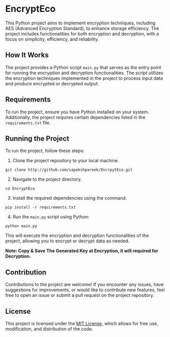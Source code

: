 # EncryptEco

This Python project aims to implement encryption techniques, including AES (Advanced Encryption Standard), to enhance storage efficiency. The project includes functionalities for both encryption and decryption, with a focus on simplicity, efficiency, and reliability.

## How It Works

The project provides a Python script `main.py` that serves as the entry point for running the encryption and decryption functionalities. The script utilizes the encryption techniques implemented in the project to process input data and produce encrypted or decrypted output.

## Requirements

To run the project, ensure you have Python installed on your system. Additionally, the project requires certain dependencies listed in the `requirements.txt` file.

## Running the Project

To run the project, follow these steps:

1. Clone the project repository to your local machine.

```
git clone http://github.com/sapekshpareek/EncrpytEco.git
```

2. Navigate to the project directory.

```
cd EncryptEco
```

3. Install the required dependencies using the command.

```
pip install -r requirements.txt
```

4. Run the `main.py` script using Python:

```
python main.py
```

This will execute the encryption and decryption functionalities of the project, allowing you to encrypt or decrypt data as needed.

**Note: Copy & Save The Generated Key at Encryption, it will required for Decryption.**

## Contribution

Contributions to the project are welcome! If you encounter any issues, have suggestions for improvements, or would like to contribute new features, feel free to open an issue or submit a pull request on the project repository.

## License

This project is licensed under the [MIT License](LICENSE), which allows for free use, modification, and distribution of the code.

